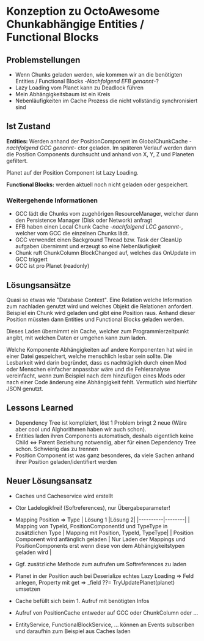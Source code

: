 # Konzeption zu OctoAwesome Chunkabhängige Entities / Functional Blocks

## Problemstellungen
- Wenn Chunks geladen werden, wie kommen wir an die benötigten Entities / Functional Blocks -_Nachfolgend EFB genannt_-?
- Lazy Loading vom Planet kann zu Deadlock führen
- Mein Abhängigkeitsbaum ist ein Kreis
- Nebenläufigkeiten im Cache Prozess die nicht vollständig synchronisiert sind

## Ist Zustand
__Entities:__ Werden anhand der PositionComponent im GlobalChunkCache -_nachfolgend GCC genannt_- ctor geladen. Im späteren Verlauf werden dann die Position Components durchsucht und anhand von X, Y, Z und Planeten gefiltert.

Planet auf der Position Component ist Lazy Loading.

__Functional Blocks:__ werden aktuell noch nicht geladen oder gespeichert.

### Weitergehende Informationen
- GCC lädt die Chunks vom zugehörigen ResourceManager, welcher dann den Persistence Manager (Disk oder Network) anfragt
- EFB haben einen Local Chunk Cache -_nachfolgend LCC genannt_-, welcher vom GCC die einzelnen Chunks lädt.
- GCC verwendet einen Background Thread bzw. Task der CleanUp aufgaben übernimmt und erzeugt so eine Nebenläufigkeit
- Chunk ruft ChunkColumn BlockChanged auf, welches das OnUpdate im GCC triggert
- GCC ist pro Planet (readonly)

## Lösungsansätze
Quasi so etwas wie "Database Context". Eine Relation welche Information zum nachladen genutzt wird und welches Objekt die Relationen anfordert.
Beispiel ein Chunk wird geladen und gibt eine Position raus. Anhand dieser Position müssten dann Entities und Functional Blocks geladen werden.

Dieses Laden übernimmt ein Cache, welcher zum Programmierzeitpunkt angibt, mit welchen Daten er umgehen kann zum laden. 

Welche Komponente Abhängigkeiten auf andere Komponenten hat wird in einer Datei gespeichert, welche menschlich lesbar sein sollte. Die Lesbarkeit wird darin begründet, dass es nachträglich durch einen Mod oder Menschen einfacher anpassbar wäre und die Fehleranalyse vereinfacht, wenn zum Beispiel nach dem hinzufügen eines Mods oder nach einer Code änderung eine Abhängigkeit fehlt. Vermutlich wird hierführ JSON genutzt. 

## Lessons Learned
- Dependency Tree ist kompliziert, löst 1 Problem bringt 2 neue (Wäre aber cool und Alghorithmen haben wir auch schon).
- Entities laden ihren Components automatisch, deshalb eigentlich keine Child <=> Parent Beziehung notwendig, aber für einen Dependency Tree schon. Schwierig das zu trennen
- Position Component ist was ganz besonderes, da viele Sachen anhand ihrer Position geladen/identifiert werden

## Neuer Lösungsansatz
- Caches und Cacheservice wird erstellt
- Ctor Ladelogikfrei! (Softreferences), nur Übergabeparameter!
- Mapping Position => Type
    | Lösung 1 |Lösung 2|
    |----------|--------|
    | Mapping von TypeId, PositionComponentId und TypeType in zusätzlichen Type | Mapping mit Position, TypeId, TypeType|
    | Position Component wird anfänglich geladen |  Nur Laden der Mappings und PositionComponents erst wenn diese von dem Abhängigkeitstypen geladen wird |

- Ggf. zusätzliche Methode zum aufrufen um Softreferences zu laden
- Planet in der Position auch bei Deserialize echtes Lazy Loading => Feld anlegen, Property mit get => _field ??= TryUpdatePlanet(planet) umsetzen
- Cache befüllt sich beim 1. Aufruf mit benötigten Infos
- Aufruf von PositionCache entweder auf GCC oder ChunkColumn oder ...
- EntityService, FunctionalBlockService, ... können an Events subscriben und daraufhin zum Beispiel aus Caches laden
